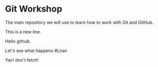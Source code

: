 # Git Workshop

The main repository we will use to learn how to work with Git and GitHub.

This is a new line.

Hello github.


Let's see what happens #Liran

Yair! don't fetch!


